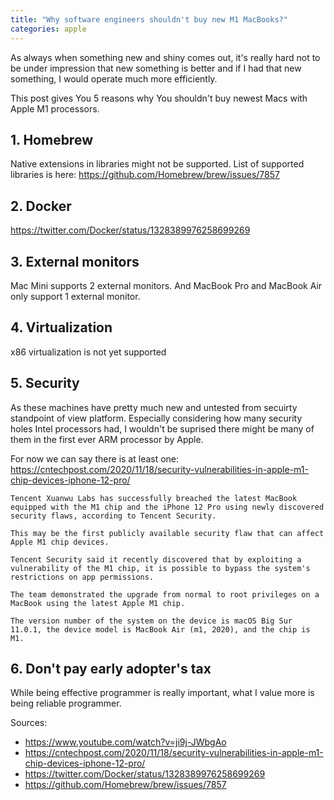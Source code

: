```yaml
---
title: "Why software engineers shouldn't buy new M1 MacBooks?"
categories: apple
---
```


As always when something new and shiny comes out, it's really hard not to be under impression that new something is better and if I had that new something, I would operate much more efficiently. 

This post gives You 5 reasons why You shouldn't buy newest Macs with Apple M1 processors.  

## 1. Homebrew
Native extensions in libraries might not be supported. List of supported libraries is here: <https://github.com/Homebrew/brew/issues/7857> 

## 2. Docker
<https://twitter.com/Docker/status/1328389976258699269>

## 3. External monitors
Mac Mini supports 2 external monitors. And MacBook Pro and MacBook Air only support 1 external monitor.

## 4. Virtualization
x86 virtualization is not yet supported

## 5. Security
As these machines have pretty much new and untested from secuirty standpoint of view platform. Especially considering how many security holes Intel processors had, I wouldn't be suprised there might be many of them in the first ever ARM processor by Apple.

For now we can say there is at least one: <https://cntechpost.com/2020/11/18/security-vulnerabilities-in-apple-m1-chip-devices-iphone-12-pro/>

```
Tencent Xuanwu Labs has successfully breached the latest MacBook equipped with the M1 chip and the iPhone 12 Pro using newly discovered security flaws, according to Tencent Security.

This may be the first publicly available security flaw that can affect Apple M1 chip devices.

Tencent Security said it recently discovered that by exploiting a vulnerability of the M1 chip, it is possible to bypass the system's restrictions on app permissions.

The team demonstrated the upgrade from normal to root privileges on a MacBook using the latest Apple M1 chip.

The version number of the system on the device is macOS Big Sur 11.0.1, the device model is MacBook Air (m1, 2020), and the chip is M1.
```

## 6. Don't pay early adopter's tax
While being effective programmer is really important, what I value more is being reliable programmer.


Sources:
 * <https://www.youtube.com/watch?v=ji9j-JWbgAo>
 * <https://cntechpost.com/2020/11/18/security-vulnerabilities-in-apple-m1-chip-devices-iphone-12-pro/>
 * <https://twitter.com/Docker/status/1328389976258699269>
 * <https://github.com/Homebrew/brew/issues/7857>
